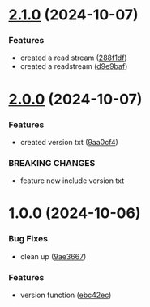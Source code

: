 # [2.1.0](https://github.com/auntyemman/project_releases/compare/v2.0.0...v2.1.0) (2024-10-07)


### Features

* created a read stream ([288f1df](https://github.com/auntyemman/project_releases/commit/288f1dfce9c9c7b9ef16372404aa04198d61f240))
* created a readstream ([d9e9baf](https://github.com/auntyemman/project_releases/commit/d9e9baf740b22e239117bb525ba33c3e09c733e8))

# [2.0.0](https://github.com/auntyemman/project_releases/compare/v1.0.0...v2.0.0) (2024-10-07)


### Features

* created version txt ([9aa0cf4](https://github.com/auntyemman/project_releases/commit/9aa0cf485083c5e3fc2da5a8b1b77659e89ff2ab))


### BREAKING CHANGES

* feature now include version txt

# 1.0.0 (2024-10-06)


### Bug Fixes

* clean up ([9ae3667](https://github.com/auntyemman/project_releases/commit/9ae366775ef18b76803e7b60210ae14f1027d69f))


### Features

* version function ([ebc42ec](https://github.com/auntyemman/project_releases/commit/ebc42ecb3c4bb0be54f8407d7d1b1d42de94b88a))
